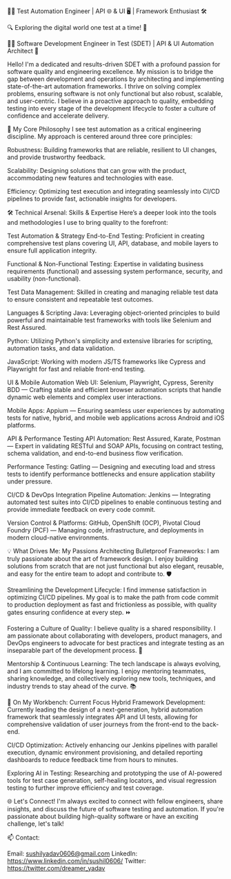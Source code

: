 👨‍💻 Test Automation Engineer | API 🌐 & UI 🖥️ | Framework Enthusiast 🛠️

🔍 Exploring the digital world one test at a time! 🧪

👨‍💻 Software Development Engineer in Test (SDET) | API & UI Automation Architect 🚀

Hello! I'm a dedicated and results-driven SDET with a profound passion for software quality and engineering excellence. My mission is to bridge the gap between development and operations by architecting and implementing state-of-the-art automation frameworks. I thrive on solving complex problems, ensuring software is not only functional but also robust, scalable, and user-centric. I believe in a proactive approach to quality, embedding testing into every stage of the development lifecycle to foster a culture of confidence and accelerate delivery.

🌟 My Core Philosophy
I see test automation as a critical engineering discipline. My approach is centered around three core principles:

Robustness: Building frameworks that are reliable, resilient to UI changes, and provide trustworthy feedback.

Scalability: Designing solutions that can grow with the product, accommodating new features and technologies with ease.

Efficiency: Optimizing test execution and integrating seamlessly into CI/CD pipelines to provide fast, actionable insights for developers.

🛠️ Technical Arsenal: Skills & Expertise
Here’s a deeper look into the tools and methodologies I use to bring quality to the forefront:

Test Automation & Strategy
End-to-End Testing: Proficient in creating comprehensive test plans covering UI, API, database, and mobile layers to ensure full application integrity.

Functional & Non-Functional Testing: Expertise in validating business requirements (functional) and assessing system performance, security, and usability (non-functional).

Test Data Management: Skilled in creating and managing reliable test data to ensure consistent and repeatable test outcomes.

Languages & Scripting
Java: Leveraging object-oriented principles to build powerful and maintainable test frameworks with tools like Selenium and Rest Assured.

Python: Utilizing Python's simplicity and extensive libraries for scripting, automation tasks, and data validation.

JavaScript: Working with modern JS/TS frameworks like Cypress and Playwright for fast and reliable front-end testing.

UI & Mobile Automation
Web UI: Selenium, Playwright, Cypress, Serenity BDD — Crafting stable and efficient browser automation scripts that handle dynamic web elements and complex user interactions.

Mobile Apps: Appium — Ensuring seamless user experiences by automating tests for native, hybrid, and mobile web applications across Android and iOS platforms.

API & Performance Testing
API Automation: Rest Assured, Karate, Postman — Expert in validating RESTful and SOAP APIs, focusing on contract testing, schema validation, and end-to-end business flow verification.

Performance Testing: Gatling — Designing and executing load and stress tests to identify performance bottlenecks and ensure application stability under pressure.

CI/CD & DevOps Integration
Pipeline Automation: Jenkins — Integrating automated test suites into CI/CD pipelines to enable continuous testing and provide immediate feedback on every code commit.

Version Control & Platforms: GitHub, OpenShift (OCP), Pivotal Cloud Foundry (PCF) — Managing code, infrastructure, and deployments in modern cloud-native environments.

💡 What Drives Me: My Passions
Architecting Bulletproof Frameworks: I am truly passionate about the art of framework design. I enjoy building solutions from scratch that are not just functional but also elegant, reusable, and easy for the entire team to adopt and contribute to. 🛡️

Streamlining the Development Lifecycle: I find immense satisfaction in optimizing CI/CD pipelines. My goal is to make the path from code commit to production deployment as fast and frictionless as possible, with quality gates ensuring confidence at every step. ⏩

Fostering a Culture of Quality: I believe quality is a shared responsibility. I am passionate about collaborating with developers, product managers, and DevOps engineers to advocate for best practices and integrate testing as an inseparable part of the development process. 🤝

Mentorship & Continuous Learning: The tech landscape is always evolving, and I am committed to lifelong learning. I enjoy mentoring teammates, sharing knowledge, and collectively exploring new tools, techniques, and industry trends to stay ahead of the curve. 📚

🚀 On My Workbench: Current Focus
Hybrid Framework Development: Currently leading the design of a next-generation, hybrid automation framework that seamlessly integrates API and UI tests, allowing for comprehensive validation of user journeys from the front-end to the back-end.

CI/CD Optimization: Actively enhancing our Jenkins pipelines with parallel execution, dynamic environment provisioning, and detailed reporting dashboards to reduce feedback time from hours to minutes.

Exploring AI in Testing: Researching and prototyping the use of AI-powered tools for test case generation, self-healing locators, and visual regression testing to further improve efficiency and test coverage.

🌐 Let's Connect!
I'm always excited to connect with fellow engineers, share insights, and discuss the future of software testing and automation. If you're passionate about building high-quality software or have an exciting challenge, let's talk!

📫 Contact:

Email: sushilyadav0606@gmail.com
LinkedIn: https://www.linkedin.com/in/sushil0606/
Twitter: https://twitter.com/dreamer_yadav
